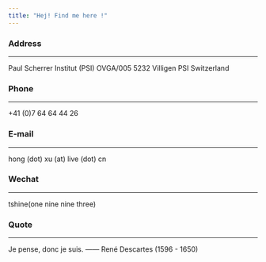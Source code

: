 ```yaml
---
title: "Hej! Find me here !"
---
```


### Address
---
Paul Scherrer Institut (PSI)
OVGA/005
5232 Villigen PSI
Switzerland

### Phone
---
+41 (0)7 64 64 44 26

### E-mail
---
hong (dot) xu (at) live (dot) cn 

### Wechat
---
tshine(one nine nine three) 

### Quote
---
Je pense, donc je suis. —— René Descartes (1596 - 1650)

